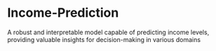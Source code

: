 # Income-Prediction
A robust and interpretable model capable of predicting income levels, providing valuable insights for  decision-making in various domains
